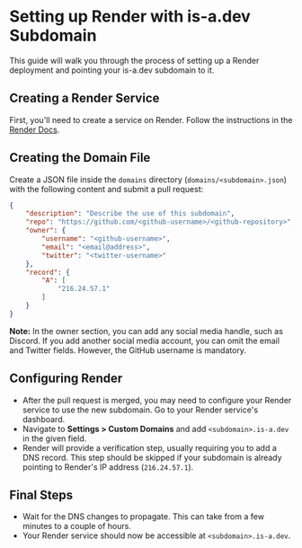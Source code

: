 # Setting up Render with is-a.dev Subdomain

This guide will walk you through the process of setting up a Render deployment and pointing your is-a.dev subdomain to it.

## Creating a Render Service
First, you'll need to create a service on Render. Follow the instructions in the [Render Docs](https://docs.render.com/).

## Creating the Domain File
Create a JSON file inside the `domains` directory (`domains/<subdomain>.json`) with the following content and submit a pull request:
```json
{
    "description": "Describe the use of this subdomain",
    "repo": "https://github.com/<github-username>/<github-repository>",
    "owner": {
        "username": "<github-username>",
        "email": "<email@address>",
        "twitter": "<twitter-username>"
    },
    "record": {
        "A": [
            "216.24.57.1"
        ]
    }
}
```
**Note:** In the owner section, you can add any social media handle, such as Discord. If you add another social media account, you can omit the email and Twitter fields. However, the GitHub username is mandatory.

## Configuring Render
- After the pull request is merged, you may need to configure your Render service to use the new subdomain. Go to your Render service's dashboard.
- Navigate to **Settings > Custom Domains** and add `<subdomain>.is-a.dev` in the given field.
- Render will provide a verification step, usually requiring you to add a DNS record. This step should be skipped if your subdomain is already pointing to Render's IP address (`216.24.57.1`).

## Final Steps
- Wait for the DNS changes to propagate. This can take from a few minutes to a couple of hours.
- Your Render service should now be accessible at `<subdomain>.is-a.dev`.

